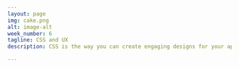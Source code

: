 ```yaml
---
layout: page
img: cake.png
alt: image-alt
week_number: 6
tagline: CSS and UX
description: CSS is the way you can create engaging designs for your application. Learn to create cascading stylesheets, use css framework like bootstrap, and learn how css and javascript can be used together to create engaging user experience.

---
```

